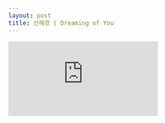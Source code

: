 ```yaml
---
layout: post
title: 신혜경 | Dreaming of You
---
```

<iframe src="https://www.youtube.com/embed/Bpti40P7vrc" frameborder="0"></iframe>
